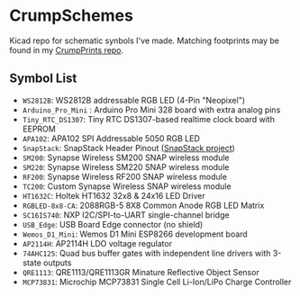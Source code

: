 CrumpSchemes
============
Kicad repo for schematic synbols I've made. Matching footprints may be found in my [CrumpPrints repo](https://github.com/tylercrumpton/CrumpPrints.pretty).

Symbol List
--------------
* `WS2812B`: WS2812B addressable RGB LED (4-Pin "Neopixel")
* `Arduino_Pro_Mini` :  Arduino Pro Mini 328 board with extra analog pins
* `Tiny_RTC_DS1307`: Tiny RTC DS1307-based realtime clock board with EEPROM
* `APA102`: APA102 SPI Addressable 5050 RGB LED
* `SnapStack`: SnapStack Header Pinout ([SnapStack project](https://github.com/tylercrumpton/SnapStack))
* `SM200`: Synapse Wireless SM200 SNAP wireless module
* `SM220`: Synapse Wireless SM220 SNAP wireless module
* `RF200`: Synapse Wireless RF200 SNAP wireless module
* `TC200`: Custom Synapse Wireless SNAP wireless module
* `HT1632C`: Holtek HT1632 32x8 & 24x16 LED Driver
* `RGBLED-8x8-CA`: 2088RGB-5 8X8 Common Anode RGB LED Matrix
* `SC16IS740`: NXP I2C/SPI-to-UART single-channel bridge
* `USB_Edge`: USB Board Edge connector (no shield)
* `Wemos_D1_Mini`: Wemos D1 Mini ESP8266 development board
* `AP2114H`: AP2114H LDO voltage regulator
* `74AHC125`: Quad bus buffer gates with independent line drivers with 3-state outputs
* `QRE1113`: QRE1113/QRE1113GR Minature Reflective Object Sensor
* `MCP73831`: Microchip MCP73831 Single Cell Li-Ion/LiPo Charge Controller

